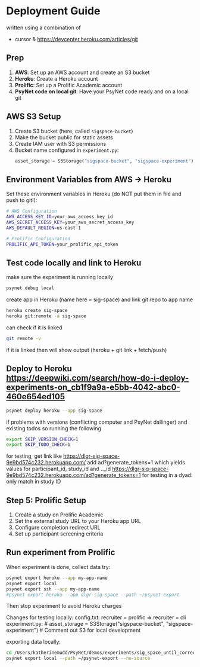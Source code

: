 # Deployment Guide

written using a combination of 
- cursor & https://devcenter.heroku.com/articles/git

## Prep

1. **AWS**: Set up an AWS account and create an S3 bucket
2. **Heroku**: Create a Heroku account
3. **Prolific**: Set up a Prolific Academic account
4. **PsyNet code on local git**: Have your PsyNet code ready and on a local git


## AWS S3 Setup

1. Create S3 bucket (here, called `sigspace-bucket`)
2. Make the bucket public for static assets
3. Create IAM user with S3 permissions
4. Bucket name configured in `experiment.py`:
   ```python
   asset_storage = S3Storage("sigspace-bucket", "sigspace-experiment")
   ```

## Environment Variables from AWS -> Heroku
Set these environment variables in Heroku (do NOT put them in file and push to git!):

```bash
# AWS Configuration
AWS_ACCESS_KEY_ID=your_aws_access_key_id
AWS_SECRET_ACCESS_KEY=your_aws_secret_access_key
AWS_DEFAULT_REGION=us-east-1

# Prolific Configuration
PROLIFIC_API_TOKEN=your_prolific_api_token
```

## Test code locally and link to Heroku
make sure the experiment is running locally
```bash
psynet debug local
```

create app in Heroku (name here = sig-space) and link git repo to app name
```bash
heroku create sig-space 
heroku git:remote -a sig-space
```

can check if it is linked
```bash
git remote -v
```
if it is linked then will show output (heroku + git link + fetch/push)


## Deploy to Heroku  https://deepwiki.com/search/how-do-i-deploy-experiments-on_cb1f9a9a-e5bb-4042-abc0-460e654ed105

```bash
psynet deploy heroku --app sig-space
```

if problems with versions (conflicting computer and PsyNet dallinger) and existing todos so running the following
```bash
export SKIP_VERSION_CHECK=1
export SKIP_TODO_CHECK=1
```

for testing, get link like https://dlgr-sig-space-9e9bd574c232.herokuapp.com/
add ad?generate_tokens=1 which yields values for participant_id, study_id and .._id
https://dlgr-sig-space-9e9bd574c232.herokuapp.com/ad?generate_tokens=1
for testing in a dyad: only match in study ID



## Step 5: Prolific Setup

1. Create a study on Prolific Academic
2. Set the external study URL to your Heroku app URL
3. Configure completion redirect URL
4. Set up participant screening criteria

## Run experiment from Prolific

When experiment is done, collect data
try:
```bash
psynet export heroku --app my-app-name
psynet export local
psynet export ssh --app my-app-name    
#psynet export heroku --app dlgr-sig-space --path ~/psynet-export
```

Then stop experiment to avoid Heroku charges


Changes for testing locally:
config.txt: recruiter = prolific => recruiter = cli
experiment.py: # asset_storage = S3Storage("sigspace-bucket", "sigspace-experiment")  # Comment out S3 for local development

exporting data locally:
```bash
cd /Users/katherinemudd/PsyNet/demos/experiments/sig_space_until_correct
psynet export local --path ~/psynet-export --no-source
```
